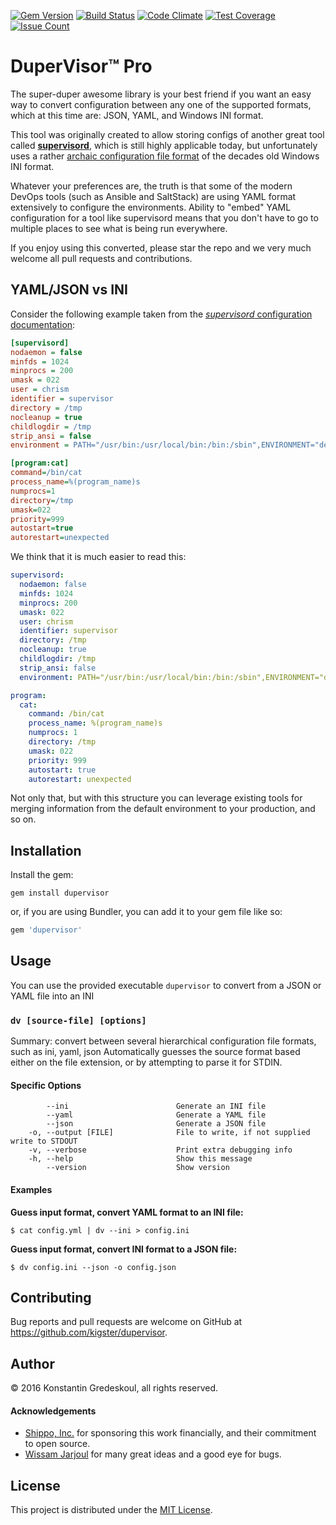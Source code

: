 [![Gem Version](https://badge.fury.io/rb/dupervisor.svg)](https://badge.fury.io/rb/dupervisor)
[![Build Status](https://travis-ci.org/kigster/dupervisor.svg?branch=master)](https://travis-ci.org/kigster/dupervisor)
[![Code Climate](https://codeclimate.com/github/kigster/dupervisor/badges/gpa.svg)](https://codeclimate.com/github/kigster/dupervisor)
[![Test Coverage](https://codeclimate.com/github/kigster/dupervisor/badges/coverage.svg)](https://codeclimate.com/github/kigster/dupervisor/coverage)
[![Issue Count](https://codeclimate.com/github/kigster/dupervisor/badges/issue_count.svg)](https://codeclimate.com/github/kigster/dupervisor)

# DuperVisor™ Pro 

The super-duper awesome library is your best friend if you want an easy way to convert configuration between any one of the supported formats, which at this time are: JSON, YAML, and Windows INI format. 

This tool was originally created to allow storing configs of another great tool called [__supervisord__](http://supervisord.org), which is still highly applicable today, but unfortunately uses a rather [archaic configuration file format](http://supervisord.org/configuration.html) of the decades old Windows INI format.

Whatever your preferences are, the truth is that some of the modern DevOps tools (such as Ansible and SaltStack) are using YAML format extensively to configure the environments. Ability to "embed" YAML configuration for a tool like supervisord means that you don't have to go to multiple places to see what is being run everywhere.

If you enjoy using this converted, please star the repo and we very much welcome all pull requests and contributions.

## YAML/JSON vs INI

Consider the following example taken from the [_supervisord_ configuration documentation](http://supervisord.org/configuration.html]):

```ini
[supervisord]
nodaemon = false
minfds = 1024
minprocs = 200
umask = 022
user = chrism
identifier = supervisor
directory = /tmp
nocleanup = true
childlogdir = /tmp
strip_ansi = false
environment = PATH="/usr/bin:/usr/local/bin:/bin:/sbin",ENVIRONMENT="development"

[program:cat]
command=/bin/cat
process_name=%(program_name)s
numprocs=1
directory=/tmp
umask=022
priority=999
autostart=true
autorestart=unexpected

```

We think that it is much easier to read this:

```yaml
supervisord:
  nodaemon: false
  minfds: 1024
  minprocs: 200
  umask: 022
  user: chrism
  identifier: supervisor
  directory: /tmp
  nocleanup: true
  childlogdir: /tmp
  strip_ansi: false
  environment: PATH="/usr/bin:/usr/local/bin:/bin:/sbin",ENVIRONMENT="development"

program:
  cat:
    command: /bin/cat
    process_name: %(program_name)s
    numprocs: 1
    directory: /tmp
    umask: 022
    priority: 999
    autostart: true
    autorestart: unexpected
```

Not only that, but with this structure you can leverage existing tools for merging information from the default environment to your production, and so on.

## Installation

Install the gem:

```
gem install dupervisor
``` 

or, if you are using Bundler, you can add it to your gem file like so:

```ruby
gem 'dupervisor'
```

## Usage

You can use the provided executable `dupervisor` to convert from a JSON or YAML file into an INI

### `dv [source-file] [options]`

Summary: convert between several hierarchical configuration file formats, such as ini, yaml, json
Automatically guesses the source format based either on the file extension, or by attempting to parse it for STDIN.

#### Specific Options

```
        --ini                        Generate an INI file
        --yaml                       Generate a YAML file
        --json                       Generate a JSON file
    -o, --output [FILE]              File to write, if not supplied write to STDOUT
    -v, --verbose                    Print extra debugging info
    -h, --help                       Show this message
        --version                    Show version
```

#### Examples

__Guess input format, convert YAML format to an INI file:__

```
$ cat config.yml | dv --ini > config.ini
```

__Guess input format, convert INI format to a JSON file:__

```
$ dv config.ini --json -o config.json
```


## Contributing

Bug reports and pull requests are welcome on GitHub at https://github.com/kigster/dupervisor.

## Author

<p>&copy; 2016 Konstantin Gredeskoul, all rights reserved.</p>

#### Acknowledgements

 * [Shippo, Inc.](https://goshippo.com/) for sponsoring this work financially, and their commitment to open source.
 * [Wissam Jarjoul](https://github.com/bosswissam) for many great ideas and a good eye for bugs.

## License

This project is distributed under the [MIT License](https://raw.githubusercontent.com/kigster/dupervisor/master/LICENSE).
